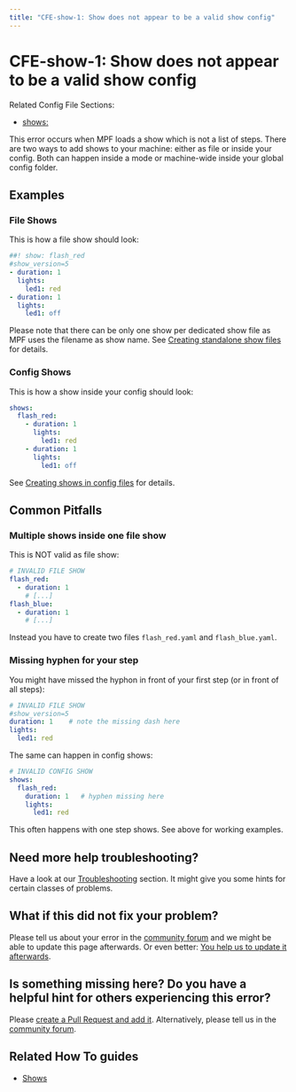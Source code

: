 ```yaml
---
title: "CFE-show-1: Show does not appear to be a valid show config"
---
```


# CFE-show-1: Show does not appear to be a valid show config

Related Config File Sections:

* [shows:](../config/shows.md)

This error occurs when MPF loads a show which is not a list of steps.
There are two ways to add shows to your machine: either as file or
inside your config. Both can happen inside a mode or machine-wide inside
your global config folder.

## Examples

### File Shows

This is how a file show should look:

``` yaml
##! show: flash_red
#show_version=5
- duration: 1
  lights:
    led1: red
- duration: 1
  lights:
    led1: off
```

Please note that there can be only one show per dedicated show file as
MPF uses the filename as show name. See
[Creating standalone show files](../shows/file_shows.md) for details.

### Config Shows

This is how a show inside your config should look:

``` yaml
shows:
  flash_red:
    - duration: 1
      lights:
        led1: red
    - duration: 1
      lights:
        led1: off
```

See [Creating shows in config files](../shows/config_shows.md) for details.

## Common Pitfalls

### Multiple shows inside one file show

This is NOT valid as file show:

``` yaml
# INVALID FILE SHOW
flash_red:
  - duration: 1
    # [...]
flash_blue:
  - duration: 1
    # [...]
```

Instead you have to create two files `flash_red.yaml` and
`flash_blue.yaml`.

### Missing hyphen for your step

You might have missed the hyphon in front of your first step (or in
front of all steps):

``` yaml
# INVALID FILE SHOW
#show_version=5
duration: 1    # note the missing dash here
lights:
  led1: red
```

The same can happen in config shows:

``` yaml
# INVALID CONFIG SHOW
shows:
  flash_red:
    duration: 1   # hyphen missing here
    lights:
      led1: red
```

This often happens with one step shows. See above for working examples.

## Need more help troubleshooting?

Have a look at our [Troubleshooting](../troubleshooting/index.md) section. It might give you some hints for certain classes of
problems.

## What if this did not fix your problem?

Please tell us about your error in the [community forum](../community/index.md) and we might
be able to update this page afterwards. Or even better:
[You help us to update it afterwards](../about/help_docs.md).

## Is something missing here? Do you have a helpful hint for others experiencing this error?

Please
[create a Pull Request and add it](../about/help_docs.md). Alternatively, please tell us in the [community forum](../community/index.md).

## Related How To guides

* [Shows](../shows/index.md)
